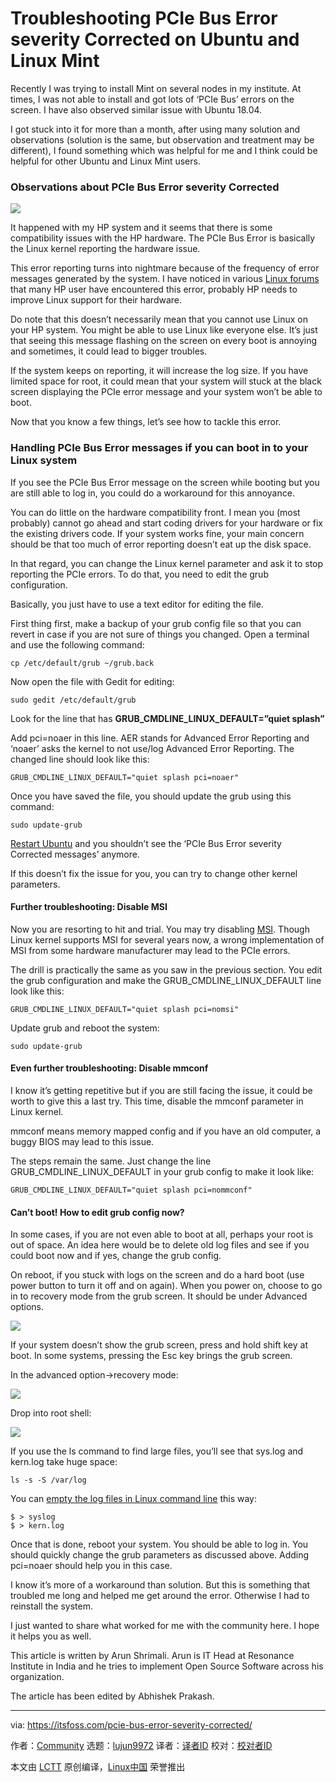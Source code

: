 [#]: collector: (lujun9972)
[#]: translator: ( )
[#]: reviewer: ( )
[#]: publisher: ( )
[#]: url: ( )
[#]: subject: (Troubleshooting PCIe Bus Error severity Corrected on Ubuntu and Linux Mint)
[#]: via: (https://itsfoss.com/pcie-bus-error-severity-corrected/)
[#]: author: (Community https://itsfoss.com/author/itsfoss/)

Troubleshooting PCIe Bus Error severity Corrected on Ubuntu and Linux Mint
======

Recently I was trying to install Mint on several nodes in my institute. At times, I was not able to install and got lots of ‘PCIe Bus’ errors on the screen. I have also observed similar issue with Ubuntu 18.04.

I got stuck into it for more than a month, after using many solution and observations (solution is the same, but observation and treatment may be different), I found something which was helpful for me and I think could be helpful for other Ubuntu and Linux Mint users.

### Observations about PCIe Bus Error severity Corrected

![][1]

It happened with my HP system and it seems that there is some compatibility issues with the HP hardware. The PCIe Bus Error is basically the Linux kernel reporting the hardware issue.

This error reporting turns into nightmare because of the frequency of error messages generated by the system. I have noticed in various [Linux forums][2] that many HP user have encountered this error, probably HP needs to improve Linux support for their hardware.

Do note that this doesn’t necessarily mean that you cannot use Linux on your HP system. You might be able to use Linux like everyone else. It’s just that seeing this message flashing on the screen on every boot is annoying and sometimes, it could lead to bigger troubles.

If the system keeps on reporting, it will increase the log size. If you have limited space for root, it could mean that your system will stuck at the black screen displaying the PCIe error message and your system won’t be able to boot.

Now that you know a few things, let’s see how to tackle this error.

### Handling PCIe Bus Error messages if you can boot in to your Linux system

If you see the PCIe Bus Error message on the screen while booting but you are still able to log in, you could do a workaround for this annoyance.

You can do little on the hardware compatibility front. I mean you (most probably) cannot go ahead and start coding drivers for your hardware or fix the existing drivers code. If your system works fine, your main concern should be that too much of error reporting doesn’t eat up the disk space.

In that regard, you can change the Linux kernel parameter and ask it to stop reporting the PCIe errors. To do that, you need to edit the grub configuration.

Basically, you just have to use a text editor for editing the file.

First thing first, make a backup of your grub config file so that you can revert in case if you are not sure of things you changed. Open a terminal and use the following command:

```
cp /etc/default/grub ~/grub.back
```

Now open the file with Gedit for editing:

```
sudo gedit /etc/default/grub
```

Look for the line that has **GRUB_CMDLINE_LINUX_DEFAULT=”quiet splash”**

Add pci=noaer in this line. AER stands for Advanced Error Reporting and ‘noaer’ asks the kernel to not use/log Advanced Error Reporting. The changed line should look like this:

```
GRUB_CMDLINE_LINUX_DEFAULT="quiet splash pci=noaer"
```

Once you have saved the file, you should update the grub using this command:

```
sudo update-grub
```

[Restart Ubuntu][3] and you shouldn’t see the ‘PCIe Bus Error severity Corrected messages’ anymore.

If this doesn’t fix the issue for you, you can try to change other kernel parameters.

#### Further troubleshooting: Disable MSI

Now you are resorting to hit and trial. You may try disabling [MSI][4]. Though Linux kernel supports MSI for several years now, a wrong implementation of MSI from some hardware manufacturer may lead to the PCIe errors.

The drill is practically the same as you saw in the previous section. You edit the grub configuration and make the GRUB_CMDLINE_LINUX_DEFAULT line look like this:

```
GRUB_CMDLINE_LINUX_DEFAULT="quiet splash pci=nomsi"
```

Update grub and reboot the system:

```
sudo update-grub
```

#### Even further troubleshooting: Disable mmconf

I know it’s getting repetitive but if you are still facing the issue, it could be worth to give this a last try. This time, disable the mmconf parameter in Linux kernel.

mmconf means memory mapped config and if you have an old computer, a buggy BIOS may lead to this issue.

The steps remain the same. Just change the line GRUB_CMDLINE_LINUX_DEFAULT in your grub config to make it look like:

```
GRUB_CMDLINE_LINUX_DEFAULT="quiet splash pci=nommconf"
```

#### Can’t boot! How to edit grub config now?

In some cases, if you are not even able to boot at all, perhaps your root is out of space. An idea here would be to delete old log files and see if you could boot now and if yes, change the grub config.

On reboot, if you stuck with logs on the screen and do a hard boot (use power button to turn it off and on again). When you power on, choose to go in to recovery mode from the grub screen. It should be under Advanced options.

![][5]

If your system doesn’t show the grub screen, press and hold shift key at boot. In some systems, pressing the Esc key brings the grub screen.

In the advanced option-&gt;recovery mode:

![][6]

Drop into root shell:

![][7]

If you use the ls command to find large files, you’ll see that sys.log and kern.log take huge space:

```
ls -s -S /var/log
```

You can [empty the log files in Linux command line][8] this way:

```
$ > syslog
$ > kern.log
```

Once that is done, reboot your system. You should be able to log in. You should quickly change the grub parameters as discussed above. Adding pci=noaer should help you in this case.

I know it’s more of a workaround than solution. But this is something that troubled me long and helped me get around the error. Otherwise I had to reinstall the system.

I just wanted to share what worked for me with the community here. I hope it helps you as well.

This article is written by Arun Shrimali. Arun is IT Head at Resonance Institute in India and he tries to implement Open Source Software across his organization.

The article has been edited by Abhishek Prakash.

--------------------------------------------------------------------------------

via: https://itsfoss.com/pcie-bus-error-severity-corrected/

作者：[Community][a]
选题：[lujun9972][b]
译者：[译者ID](https://github.com/译者ID)
校对：[校对者ID](https://github.com/校对者ID)

本文由 [LCTT](https://github.com/LCTT/TranslateProject) 原创编译，[Linux中国](https://linux.cn/) 荣誉推出

[a]: https://itsfoss.com/author/itsfoss/
[b]: https://github.com/lujun9972
[1]: https://i0.wp.com/itsfoss.com/wp-content/uploads/2019/11/troubleshooting_linux.png?ssl=1
[2]: https://itsfoss.community/
[3]: https://linuxhandbook.com/restart-ubuntu-server/
[4]: https://en.wikipedia.org/wiki/Message_Signaled_Interrupts
[5]: https://i1.wp.com/itsfoss.com/wp-content/uploads/2012/07/new-grub-menu-ubuntu.png?ssl=1
[6]: https://i2.wp.com/itsfoss.com/wp-content/uploads/2012/07/boot-into-recovery-mode-ubuntu-1.jpg?ssl=1
[7]: https://i2.wp.com/itsfoss.com/wp-content/uploads/2012/07/drop-to-root-prompt-1.png?ssl=1
[8]: https://linuxhandbook.com/empty-file-linux/
